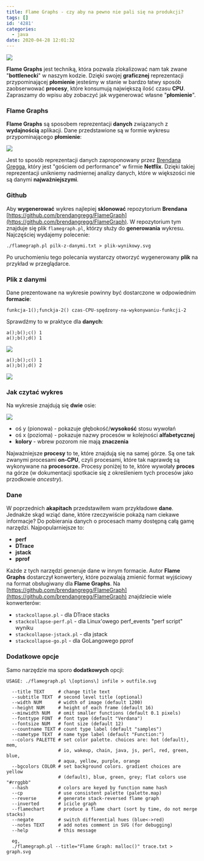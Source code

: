 ```yaml
---
title: Flame Graphs - czy aby na pewno nie pali się na produkcji?
tags: []
id: '4281'
categories:
  - java
date: 2020-04-28 12:01:32
---
```


[![](https://codecouple.pl/wp-content/uploads/2020/04/file-3.svg)](https://codecouple.pl/wp-content/uploads/2020/04/file-3.svg)

**Flame Graphs** jest techniką, która pozwala zlokalizować nam tak zwane "**bottlenecki**" w naszym kodzie. Dzięki swojej **graficznej** reprezentacji przypominającej **płomienie** jesteśmy w stanie w bardzo łatwy sposób zaobserwować **procesy**, które konsumują największą ilość czasu **CPU**. Zapraszamy do wpisu aby zobaczyć jak wygenerować własne "**płomienie**".
<!-- more -->
### Flame Graphs

**Flame Graphs** są sposobem reprezentacji **danych** związanych z **wydajnością** aplikacji. Dane przedstawione są w formie wykresu przypominającego **płomienie**:

[![](https://codecouple.pl/wp-content/uploads/2020/04/cpu-mysql-updated.svg)](https://codecouple.pl/wp-content/uploads/2020/04/cpu-mysql-updated.svg)

Jest to sposób reprezentacji danych zaproponowany przez [Brendana Gregga](http://www.brendangregg.com/flamegraphs.html), który jest "gościem od performance" w firmie **Netflix**. Dzięki takiej reprezentacji unikniemy nadmiernej analizy danych, które w większości nie są danymi **najważniejszymi**.

### Github

Aby **wygenerować** wykres najlepiej **sklonować** repozytorium **Brendana** [https://github.com/brendangregg/FlameGraph](https://github.com/brendangregg/FlameGraph). W repozytorium tym znajduje się plik `flamegraph.pl`, którzy służy do **generowania** wykresu. Najczęściej wydajemy polecenie:

```shell
./flamegraph.pl pilk-z-danymi.txt > plik-wynikowy.svg
```

Po uruchomieniu tego polecania wystarczy otworzyć wygenerowany **plik** na przykład w przeglądarce.

### Plik z danymi

Dane prezentowane na wykresie powinny być dostarczone w odpowiednim **formacie**:

```shell
funkcja-1();funckja-2() czas-CPU-spędzony-na-wykonywaniu-funkcji-2
```

 Sprawdźmy to w praktyce dla **danych**:

```shell
a();b();c() 1
a();b();d() 1
```

[![](https://codecouple.pl/wp-content/uploads/2020/04/file-1.svg)](https://codecouple.pl/wp-content/uploads/2020/04/file-1.svg)

```shell
a();b();c() 1
a();b();d() 2
```

[![](https://codecouple.pl/wp-content/uploads/2020/04/file-2.svg)](https://codecouple.pl/wp-content/uploads/2020/04/file-2.svg)

### Jak czytać wykres

Na wykresie znajdują się **dwie** osie:

![](https://codecouple.pl/wp-content/uploads/2020/04/file.svg)

*   oś y (pionowa) - pokazuje głębokość/**wysokość** stosu wywołań
*   oś x (pozioma) - pokazuje nazwy procesów w kolejności **alfabetycznej**
*   **kolory** - wbrew pozorom nie mają **znaczenia**

Najważniejsze **procesy** to te, które znajdują się na samej górze. Są one tak zwanymi procesami **on-CPU**, czyli procesami, które tak naprawdę są wykonywane na **procesorze.** Procesy poniżej to te, które wywołały **proces** na górze (w dokumentacji spotkacie się z określeniem tych procesów jako przodkowie _ancestry_).

### Dane

W poprzednich **akapitach** przedstawiłem wam przykładowe **dane**. Jednakże skąd wziąć dane, które rzeczywiście pokażą nam ciekawe informacje? Do pobierania danych o procesach mamy dostępną całą gamę narzędzi. Najpopularniejsze to:

*   **perf**
*   **DTrace**
*   **jstack**
*   **pprof**

Każde z tych narzędzi generuje dane w innym formacie. Autor **Flame Graphs** dostarczył konwertery, które pozwalają zmienić format wyjściowy na format obsługiwany dla **Flame Graphs**. Na [https://github.com/brendangregg/FlameGraph](https://github.com/brendangregg/FlameGraph) znajdziecie wiele konwerterów:

*   `stackcollapse.pl` - dla DTrace stacks
*   `stackcollapse-perf.pl` - dla Linux'owego perf_events "perf script" wyniku
*   `stackcollapse-jstack.pl` - dla jstack
*   `stackcollapse-go.pl` - dla GoLangowego pprof

### Dodatkowe opcje

Samo narzędzie ma sporo **dodatkowych** opcji:

```shell
USAGE: ./flamegraph.pl \[options\] infile > outfile.svg

  --title TEXT     # change title text
  --subtitle TEXT  # second level title (optional)
  --width NUM      # width of image (default 1200)
  --height NUM     # height of each frame (default 16)
  --minwidth NUM   # omit smaller functions (default 0.1 pixels)
  --fonttype FONT  # font type (default "Verdana")
  --fontsize NUM   # font size (default 12)
  --countname TEXT # count type label (default "samples")
  --nametype TEXT  # name type label (default "Function:")
  --colors PALETTE # set color palette. choices are: hot (default), mem,
                   # io, wakeup, chain, java, js, perl, red, green, blue,
                   # aqua, yellow, purple, orange
  --bgcolors COLOR # set background colors. gradient choices are yellow
                   # (default), blue, green, grey; flat colors use "#rrggbb"
  --hash           # colors are keyed by function name hash
  --cp             # use consistent palette (palette.map)
  --reverse        # generate stack-reversed flame graph
  --inverted       # icicle graph
  --flamechart     # produce a flame chart (sort by time, do not merge stacks)
  --negate         # switch differential hues (blue<->red)
  --notes TEXT     # add notes comment in SVG (for debugging)
  --help           # this message

  eg,
  ./flamegraph.pl --title="Flame Graph: malloc()" trace.txt > graph.svg
```